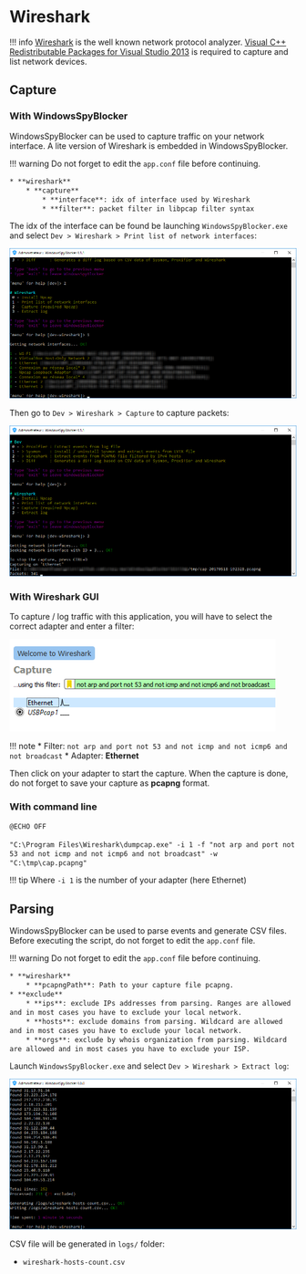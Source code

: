 # Wireshark

!!! info
    [Wireshark](https://www.wireshark.org/) is the well known network protocol analyzer.
    [Visual C++ Redistributable Packages for Visual Studio 2013](https://www.microsoft.com/en-us/download/details.aspx?id=40784)
    is required to capture and list network devices.

## Capture

### With WindowsSpyBlocker

WindowsSpyBlocker can be used to capture traffic on your network interface. A lite version of Wireshark is embedded in
WindowsSpyBlocker.

!!! warning
    Do not forget to edit the `app.conf` file before continuing.
    
    * **wireshark**
        * **capture**
            * **interface**: idx of interface used by Wireshark
            * **filter**: packet filter in libpcap filter syntax

The idx of the interface can be found be launching `WindowsSpyBlocker.exe` and
select `Dev > Wireshark > Print list of network interfaces`:

![](../../assets/app/dev/wireshark/wireshark-interfaces.png)

Then go to `Dev > Wireshark > Capture` to capture packets:

![](../../assets/app/dev/wireshark/wireshark-capture.png)

### With Wireshark GUI

To capture / log traffic with this application, you will have to select the correct adapter and enter a filter:

![](../../assets/app/dev/wireshark/wireshark-welcome.png)

!!! note
    * Filter: `not arp and port not 53 and not icmp and not icmp6 and not broadcast`
    * Adapter: **Ethernet**

Then click on your adapter to start the capture. When the capture is done, do not forget to save your capture
as **pcapng** format.

### With command line

```text
@ECHO OFF

"C:\Program Files\Wireshark\dumpcap.exe" -i 1 -f "not arp and port not 53 and not icmp and not icmp6 and not broadcast" -w "C:\tmp\cap.pcapng"
```

!!! tip
    Where `-i 1` is the number of your adapter (here Ethernet)

## Parsing

WindowsSpyBlocker can be used to parse events and generate CSV files. Before executing the script, do not forget
to edit the `app.conf` file.

!!! warning
    Do not forget to edit the `app.conf` file before continuing.
    
    * **wireshark**
        * **pcapngPath**: Path to your capture file pcapng.
    * **exclude**
        * **ips**: exclude IPs addresses from parsing. Ranges are allowed and in most cases you have to exclude your local network.
        * **hosts**: exclude domains from parsing. Wildcard are allowed and in most cases you have to exclude your local network.
        * **orgs**: exclude by whois organization from parsing. Wildcard are allowed and in most cases you have to exclude your ISP.

Launch `WindowsSpyBlocker.exe` and select `Dev > Wireshark > Extract log`:

![](../../assets/app/dev/wireshark/wireshark-parsing.png)

CSV file will be generated in `logs/` folder:

* `wireshark-hosts-count.csv`
